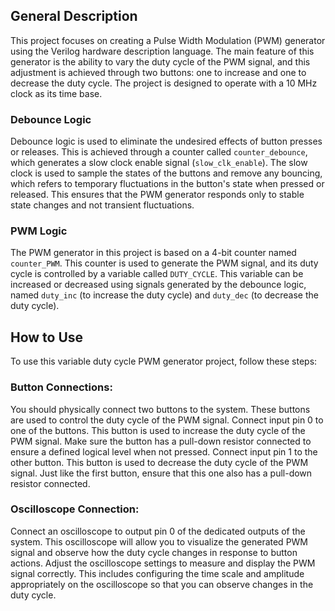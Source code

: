 ## General Description
This project focuses on creating a Pulse Width Modulation (PWM) generator using the Verilog hardware description language. 
The main feature of this generator is the ability to vary the duty cycle of the PWM signal, and this adjustment is achieved 
through two buttons: one to increase and one to decrease the duty cycle. The project is designed to operate with a 10 MHz 
clock as its time base.

### Debounce Logic
Debounce logic is used to eliminate the undesired effects of button presses or releases. This is achieved through a counter 
called `counter_debounce`, which generates a slow clock enable signal (`slow_clk_enable`). The slow clock is used to sample 
the states of the buttons and remove any bouncing, which refers to temporary fluctuations in the button's state when pressed 
or released. This ensures that the PWM generator responds only to stable state changes and not transient fluctuations.

### PWM Logic
The PWM generator in this project is based on a 4-bit counter named `counter_PWM`. This counter is used to generate the PWM 
signal, and its duty cycle is controlled by a variable called `DUTY_CYCLE`. This variable can be increased or decreased using 
signals generated by the debounce logic, named `duty_inc` (to increase the duty cycle) and `duty_dec` (to decrease the duty cycle).

## How to Use
To use this variable duty cycle PWM generator project, follow these steps:

### Button Connections:

You should physically connect two buttons to the system. These buttons are used to control the duty cycle of the PWM signal. 
Connect input pin 0 to one of the buttons. This button is used to increase the duty cycle of the PWM signal. Make sure the button 
has a pull-down resistor connected to ensure a defined logical level when not pressed. Connect input pin 1 to the other button. 
This button is used to decrease the duty cycle of the PWM signal. Just like the first button, ensure that this one also has a 
pull-down resistor connected.

### Oscilloscope Connection:

Connect an oscilloscope to output pin 0 of the dedicated outputs of the system. This oscilloscope will allow you to visualize 
the generated PWM signal and observe how the duty cycle changes in response to button actions. Adjust the oscilloscope settings 
to measure and display the PWM signal correctly. This includes configuring the time scale and amplitude appropriately on the 
oscilloscope so that you can observe changes in the duty cycle.
